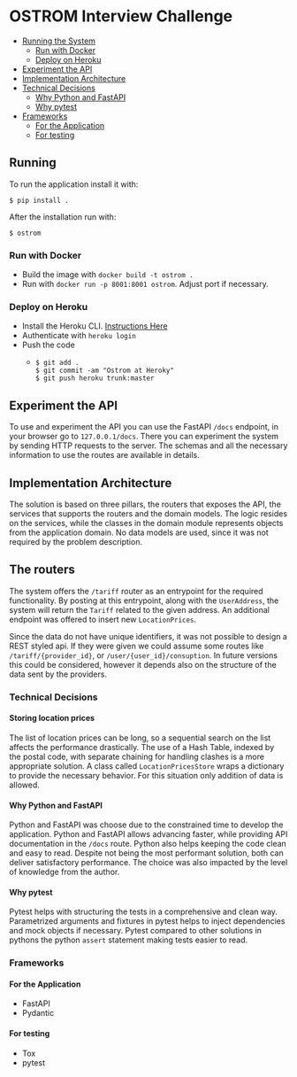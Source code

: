 # OSTROM Interview Challenge

- [Running the System](#running)
  * [Run with Docker](#run-with-docker)
  * [Deploy on Heroku](#deploy-on-heroku)
- [Experiment the API](#experiment-the-api)
- [Implementation Architecture](#implementation-architecture)
- [Technical Decisions](#technical-decisions)
  * [Why Python and FastAPI](#why-python-and-fastapi)
  * [Why pytest](#why-pytest)
- [Frameworks](#frameworks)
  * [For the Application](#for-the-application)
  * [For testing](#for-testing)

## Running

To run the application install it with:

```
$ pip install .
```

After the installation run with:

```
$ ostrom
```

### Run with Docker

- Build the image with `docker build -t ostrom .`
- Run with `docker run -p 8001:8001 ostrom`. Adjust port if necessary.

### Deploy on Heroku

- Install the Heroku CLI. [Instructions Here](https://devcenter.heroku.com/articles/heroku-cli)
- Authenticate with `heroku login`
- Push the code
  - ```
    $ git add .
    $ git commit -am "Ostrom at Heroky"
    $ git push heroku trunk:master
    ```

## Experiment the API

To use and experiment the API you can use the FastAPI `/docs` endpoint, in your browser
go to `127.0.0.1/docs`. There you can experiment the system by sending HTTP requests to
the server. The schemas and all the necessary information to use the routes are available
in details.

## Implementation Architecture

The solution is based on three pillars, the routers that exposes the API, the services that supports
the routers and the domain models. The logic resides on the services, while the classes in the domain
module represents objects from the application domain. No data models are used, since it was not required
by the problem description.

## The routers

The system offers the `/tariff` router as an entrypoint for the required functionality. By posting at
this entrypoint, along with the `UserAddress`, the system will return the `Tariff` related to the
given address. An additional endpoint was offered to insert new `LocationPrices`.

Since the data do not have unique identifiers, it was not possible to design a REST styled api. If they
were given we could assume some routes like `/tariff/{provider_id}`, or `/user/{user_id}/consuption`. In 
future versions this could be considered, however it depends also on the structure of the data
sent by the providers.
    
### Technical Decisions

#### Storing location prices

The list of location prices can be long, so a sequential search on the list affects the performance
drastically. The use of a Hash Table, indexed by the postal code, with separate chaining for handling 
clashes is a more appropriate solution. A class called `LocationPricesStore` wraps a dictionary 
to provide the necessary behavior. For this situation only addition of data is allowed.

#### Why Python and FastAPI

Python and FastAPI was choose due to the constrained time to develop the application.
Python and FastAPI allows advancing faster, while providing API documentation in the
`/docs` route. Python also helps keeping the code clean and easy to read. Despite not
being the most performant solution, both can deliver satisfactory performance. The
choice was also impacted by the level of knowledge from the author.
 
#### Why pytest

Pytest helps with structuring the tests in a comprehensive and clean way. Parametrized
arguments and fixtures in pytest helps to inject dependencies and mock objects if necessary.
Pytest compared to other solutions in pythons the python `assert` statement making tests
easier to read.


### Frameworks

#### For the Application

- FastAPI
- Pydantic

#### For testing

- Tox
- pytest

